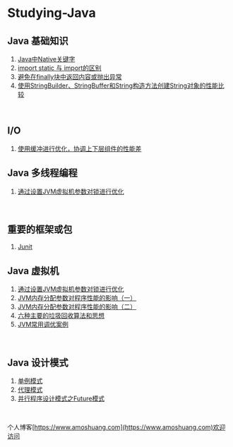 # Studying-Java

## Java 基础知识
1. [Java中Native关键字](https://github.com/yqbgq/Studying-Java/blob/master/基础知识/Java中Native关键字.md)
2. [import static 与 import的区别](https://github.com/yqbgq/Studying-Java/blob/master/基础知识/import_static与import的区别.md)
3. [避免在finally块中返回内容或抛出异常](https://github.com/yqbgq/Studying-Java/blob/master/基础知识/避免在finally块中返回内容或抛出异常.md)
4. [使用StringBuilder、StringBuffer和String构造方法创建String对象的性能比较](https://github.com/yqbgq/Studying-Java/blob/master/基础知识/使用StringBuilder、StringBuffer和String构造方法创建String对象的性能比较.md)
<br/>

## I/O
1. [使用缓冲进行优化，协调上下层组件的性能差](https://github.com/yqbgq/Studying-Java/blob/master/IO/使用缓冲进行优化，协调上下层组件的性能差.md)


## Java 多线程编程
1. [通过设置JVM虚拟机参数对锁进行优化](https://github.com/yqbgq/Studying-Java/blob/master/Java虚拟机/通过设置JVM虚拟机参数对锁进行优化.md)
<br/>

## 重要的框架或包
1. [Junit](https://github.com/yqbgq/Studying-Java/blob/master/重要框架或包/Junit/Junit-Guide.md)

## Java 虚拟机
1. [通过设置JVM虚拟机参数对锁进行优化](https://github.com/yqbgq/Studying-Java/blob/master/Java虚拟机/通过设置JVM虚拟机参数对锁进行优化.md)
2. [JVM内存分配参数对程序性能的影响（一）](https://github.com/yqbgq/Studying-Java/blob/master/Java虚拟机/JVM内存分配参数对程序性能的影响（一）.md)
3. [JVM内存分配参数对程序性能的影响（二）](https://github.com/yqbgq/Studying-Java/blob/master/Java虚拟机/JVM内存分配参数对程序性能的影响（二）.md)
4. [六种主要的垃圾回收算法和思想](https://github.com/yqbgq/Studying-Java/blob/master/Java虚拟机/六种主要的垃圾回收算法和思想.md)
5. [JVM常用调优案例](https://github.com/yqbgq/Studying-Java/blob/master/Java虚拟机/JVM常用调优案例.md)
<br/>

## Java 设计模式
1. [单例模式](https://github.com/yqbgq/Studying-Java/blob/master/设计模式/单例模式.md)
2. [代理模式](https://github.com/yqbgq/Studying-Java/blob/master/设计模式/代理模式.md)
3. [并行程序设计模式之Future模式](https://github.com/yqbgq/Studying-Java/blob/master/设计模式/并行程序设计模式之Future模式.md)
<br/>

个人博客[https://www.amoshuang.com](https://www.amoshuang.com)欢迎访问

